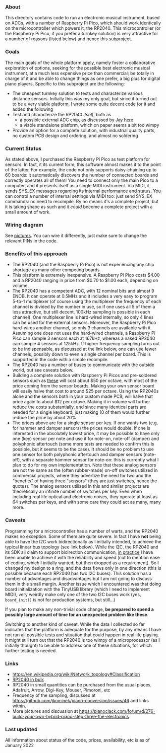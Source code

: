 ### About

This directory contains code to run an electronic musical instrument, based on ADCs, with a number of Raspberry Pi Pico, which should work identically on the microcontroller 
which powers it, the RP2040. This microcontroller (or the Raspberry Pi Pico, if you prefer a turnkey solution) is very attractive for a number of reasons
(listed below) and hence this subproject.

### Goals
The main goals of the whole platform apply, namely foster a collaborative exploration of options, seeking for the possible best
electronic musical instrument, at a much less expensive price than commercial; be totally in charge of it and be able
to change things as one prefer, a big plus for digital piano players. Specific to this subproject are the following:
* The cheapest turnkey solution to tests and characterize various distance sensors. Initially this was my only goal, but since it turned out to be a very viable
platform, I wrote some quite decent code for it and added the following
* Test and characterize the RP2040 *itself*, both as
  * a possible external ADC chip, as discussed by Jay [here](https://github.com/jkominek/piano-conversion/issues/46#issuecomment-1011710810)
  * a viable standalone platform, which on paper seems a bit too wimpy
* Provide an option for a complete solution, with industrial quality parts, no custom PCB design and ordering, and almost no soldering

### Current Status
As stated above, I purchased the Raspberry Pi Pico as test platform for sensors. In fact, it its current form, this software almost makes it
to the point of the latter. For example, the code not only supports daisy-chaining up to 60 boards: it automatically discovers the number
of connected boards and correctly operates all of them! You need to connect only the main Pico to a computer, and it presents itself as
a single MIDI instrument. Via MIDI, it sends SYS_EX messages regarding its internal performance and status. You
can control a number of internal settings via MIDI too: just send SYS_EX commands: no need to recompile. By no means it's a complete
project, but it is taking shape as such and it *could* become a complete project with a small amount of work.

### Wiring diagram
See [pictures](https://pianoclack.com/forum/d/276/3). You can wire it differently, just make sure to change the relevant PINs in the code.

### Benefits of this approach
* The RP2040 (and the Raspberry Pi Pico) is not experiencing any chip shortage as many other competing boards
* This platform is extremely inexpensive. A Raspberry Pi Pico costs $4.00 and a  RP2040 ranging in price from $0.70 to $1.00 
each, depending on volume.
* The RP2040 has a competent ADC, with 12 nominal bits and almost 9 ENOB. It can operate at 0.5MHz and it includes a very easy to program 5-to-1
multiplexer (of course using the multiplexer the frequency of each channel is divided by the number in use, so if one uses all 5 of them
a less attractive, but still decent, 100kHz sampling is possible in each channel). One multiplexer line is hard-wired internally, so only
4 lines can be used for the external sensors. Moreover, the Raspberry Pi Pico hard-wires another channel, so only 3 channels are available with
it. Assuming one does not uses the hard-wired channels, a Raspberry Pi Pico can sample 3 sensors each at 167kHz, whereas a naked RP2040 can sample
4 sensors at 125kHz. If higher frequency sampling turns out to be indispensable, as discussed at the link below, one can use fewer channels, possibly
down to even a single channel per board. This is supported in the code with a simple recompile. 
* The RP2040 has a number of buses to communicate with the outside world, but see caveats below.
* Building a complete solution with Raspberry Pi Picos and pre-soldered sensors such as [these](https://www.sparkfun.com/products/9453) will cost
about $50 per octave, with most of the price coming from the sensor boards. Making your own sensor board will easily halve that cost to around $25
per octave. Using the RP2040s alone and the sensors both in your custom made PCB, will halve that price again to about $12 per octave. Making it in
volume will further reduce the costs substantially, and since many identical parts are needed for a single keyboard, just making 10 of them
would further reduce the price by about 20%
* The prices above are for a single sensor per key. If one wants two (e.g. for hammer and damper sensors) the prices would double. If one
is interested in the absolutely lowest price, it may be possible to have only one (key) sensor per note and use it for note-on, note-off (damper)
and polyphonic aftertouch (some more tests are needed to confirm this is possible, but it seems to be the case). It should be no problem to
use one sensor for both polyphonic aftertouch and damper sensors (note-off), with a separate hammer sensor for note-on: this
is currently what I plan to do for my own implementation. Note that these analog sensors are not the same as the (often rubber-made)
on-off switches utilized in commercial projects, where they advertize the need for two and the "benefits" of having three "sensors"
(they are just switches, hence the quotes). The analog sensors utilized in this and similar projects are theoretically
an infinite number of switches per key. Even when including real life optical and electronic noises, they operate at least
as 64 switches per keys, and with some care they could act as many, many more.

### Caveats
Programming for a microcontroller has a number of warts, and the RP2040 makes no exception. Some of them are quite severe. In fact I have
**not** being able to have the I2C work bidirectionally as I initially intended, to achieve the typical linear bus topology
(see link below). While the I2C, the RP2040 and its SDK all claim to support bidirection communication, 
[in practice](https://github.com/davidedelvento/Rpi-pico-i2c-example) I have been unable to achieve it with the reliability and speed (not
to mention ease of coding, which I initially wanted, but then dropped as a requirement). So I changed my design to a ring, and the data
flows only in one direction (this is possible because each RP2040 has two I2C buses). This solution has a number of advantages and disadvantages
but I am not going to discuss them in this small margin. Another issue which I encountered was that doing board initialization with
the TinyUSB library (which I need to implement MIDI), very weirdly make only one of the two I2C buses work (yes, `board_init()` is not
for production systems, but still...)

If you plan to make any non-trivial code change, **be prepared to spend a possibly large amount of time for an unexpected problem like these.**

Switching to another kind of caveat. While the data I collected so far indicates that the platform is
adequate for the purpose, by any means I have not run all possible
tests and situation that could happen in real life playing. It might still turn out that the RP2040 is too wimpy of a microprocessor
(as I initially thought) to be able to address one of these situations, for which further testing is needed.



### Links
* https://en.wikipedia.org/wiki/Network_topology#Classification
* [RP2040 in bulk](https://www.raspberrypi.com/news/raspberry-pi-direct-buy-rp2040-in-bulk-from-just-0-70/)
* RP2040 in small quantities can be purchased from the usual places, Adafruit, Arrow, Digi-Key, Mouser, Pimoroni, etc
* Frequency of the sampling, discussed at https://github.com/jkominek/piano-conversion/issues/46 and links within.
* More pictures and discussion at https://pianoclack.com/forum/d/276-build-your-own-hybrid-piano-step-three-the-electronics


### Last updated

All information about status of the code, prices, availability, etc is as of January 2022



